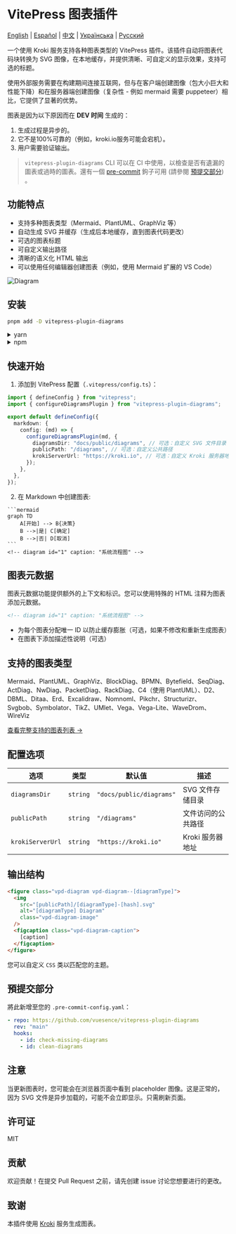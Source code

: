 # VitePress 图表插件

[English](README.md) | [Español](README.es.md) | [中文](README.zh.md) | [Українська](README.uk.md) | [Русский](README.ru.md)

一个使用 Kroki 服务支持各种图表类型的 VitePress 插件。该插件自动将图表代码块转换为 SVG 图像，在本地缓存，并提供清晰、可自定义的显示效果，支持可选的标题。

使用外部服务需要在构建期间连接互联网，但与在客户端创建图像（包大小巨大和性能下降）和在服务器端创建图像（复杂性 - 例如 mermaid 需要 puppeteer）相比，它提供了显著的优势。

图表是因为以下原因而在 __DEV 时间__ 生成的：

1. 生成过程是异步的。
2. 它不是100%可靠的（例如，kroki.io服务可能会宕机）。
3. 用户需要验证输出。

> `vitepress-plugin-diagrams` CLI 可以在 CI 中使用，以檢查是否有遺漏的圖表或過時的圖表。還有一個 [pre-commit](https://pre-commit.com) 鉤子可用 (請參閱 [預提交部分](#預提交部分)) 。

## 功能特点

- 支持多种图表类型（Mermaid、PlantUML、GraphViz 等）
- 自动生成 SVG 并缓存（生成后本地缓存，直到图表代码更改）
- 可选的图表标题
- 可自定义输出路径
- 清晰的语义化 HTML 输出
- 可以使用任何编辑器创建图表（例如，使用 Mermaid 扩展的 VS Code）

![Diagram](./diag-1.svg)

## 安装

```bash
pnpm add -D vitepress-plugin-diagrams
```

<details>
<summary>yarn</summary>

```bash
yarn add -D vitepress-plugin-diagrams
```
</details>

<details>
<summary>npm</summary>

```bash
npm install --save-dev vitepress-plugin-diagrams
```
</details>

## 快速开始

1. 添加到 VitePress 配置（`.vitepress/config.ts`）：

```ts
import { defineConfig } from "vitepress";
import { configureDiagramsPlugin } from "vitepress-plugin-diagrams";

export default defineConfig({
  markdown: {
    config: (md) => {
      configureDiagramsPlugin(md, {
        diagramsDir: "docs/public/diagrams", // 可选：自定义 SVG 文件目录
        publicPath: "/diagrams", // 可选：自定义公共路径
        krokiServerUrl: "https://kroki.io", // 可选：自定义 Kroki 服务器地址
      });
    },
  },
});
```

2. 在 Markdown 中创建图表:

````
```mermaid
graph TD
    A[开始] --> B{决策}
    B -->|是| C[确定]
    B -->|否| D[取消]
```
<!-- diagram id="1" caption: "系统流程图" -->
````

## 图表元数据

图表元数据功能提供额外的上下文和标识。您可以使用特殊的 HTML 注释为图表添加元数据。

```html
<!-- diagram id="1" caption: "系统流程图" -->
```

- 为每个图表分配唯一 ID 以防止缓存膨胀（可选，如果不修改和重新生成图表）
- 在图表下添加描述性说明（可选）

## 支持的图表类型

Mermaid、PlantUML、GraphViz、BlockDiag、BPMN、Bytefield、SeqDiag、ActDiag、NwDiag、PacketDiag、RackDiag、C4（使用 PlantUML）、D2、DBML、Ditaa、Erd、Excalidraw、Nomnoml、Pikchr、Structurizr、Svgbob、Symbolator、TikZ、UMlet、Vega、Vega-Lite、WaveDrom、WireViz

[查看完整支持的图表列表 →](https://kroki.io/#support)

## 配置选项

| 选项 | 类型 | 默认值 | 描述 |
|--------|------|---------|-------------|
| `diagramsDir` | `string` | `"docs/public/diagrams"` | SVG 文件存储目录 |
| `publicPath` | `string` | `"/diagrams"` | 文件访问的公共路径 |
| `krokiServerUrl` | `string` | `"https://kroki.io"` | Kroki 服务器地址 |

## 输出结构

```html
<figure class="vpd-diagram vpd-diagram--[diagramType]">
  <img 
    src="[publicPath]/[diagramType]-[hash].svg" 
    alt="[diagramType] Diagram" 
    class="vpd-diagram-image"
  />
  <figcaption class="vpd-diagram-caption">
    [caption]
  </figcaption>
</figure>
```

您可以自定义 `CSS` 类以匹配您的主题。

## 預提交部分

將此新增至您的 `.pre-commit-config.yaml`：

```yaml
- repo: https://github.com/vuesence/vitepress-plugin-diagrams
  rev: "main"
  hooks:
    - id: check-missing-diagrams
    - id: clean-diagrams
```

## 注意

当更新图表时，您可能会在浏览器页面中看到 placeholder 图像。这是正常的，因为 SVG 文件是异步加载的，可能不会立即显示。只需刷新页面。

## 许可证

MIT

## 贡献

欢迎贡献！在提交 Pull Request 之前，请先创建 issue 讨论您想要进行的更改。

## 致谢

本插件使用 [Kroki](https://kroki.io/) 服务生成图表。 
